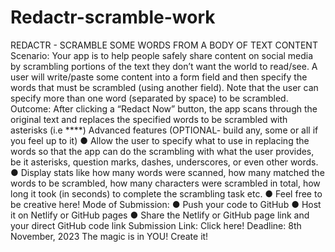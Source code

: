 # Redactr-scramble-work
REDACTR - SCRAMBLE SOME WORDS FROM A BODY OF TEXT CONTENT
Scenario:
Your app is to help people safely share content on social media by scrambling
portions of the text they don’t want the world to read/see. A user will write/paste
some content into a form field and then specify the words that must be scrambled
(using another field). Note that the user can specify more than one word (separated
by space) to be scrambled.
Outcome:
After clicking a “Redact Now” button, the app scans through the original text and
replaces the specified words to be scrambled with asterisks (i.e ****)
Advanced features (OPTIONAL- build any, some or all if you feel up to it)
● Allow the user to specify what to use in replacing the words so that the app can
do the scrambling with what the user provides, be it asterisks, question marks,
dashes, underscores, or even other words.
● Display stats like how many words were scanned, how many matched the words
to be scrambled, how many characters were scrambled in total, how long it
took (in seconds) to complete the scrambling task etc.
● Feel free to be creative here!
Mode of Submission:
● Push your code to GitHub
● Host it on Netlify or GitHub pages
● Share the Netlify or GitHub page link and your direct GitHub code link
Submission Link: Click here!
Deadline: 8th November, 2023
The magic is in YOU! Create it!